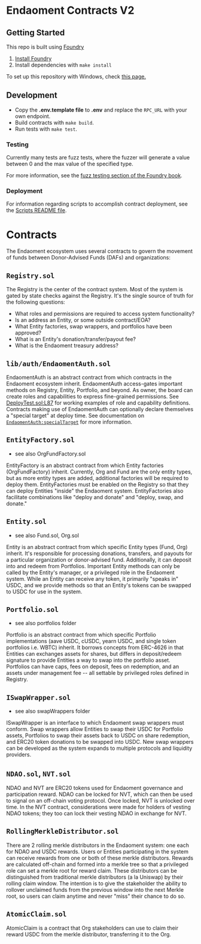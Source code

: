 # Endaoment Contracts V2

## Getting Started

This repo is built using [Foundry](https://github.com/gakonst/foundry)

1. [Install Foundry](https://github.com/gakonst/foundry#installation)
2. Install dependencies with `make install`

To set up this repository with Windows, check [this page.](./docs/windows-setup.md)

## Development

- Copy the **.env.template file** to **.env** and replace the `RPC_URL` with your own endpoint.
- Build contracts with `make build`.
- Run tests with `make test`.

### Testing

Currently many tests are fuzz tests, where the fuzzer will generate a value between 0 and the max value of the specified type.

For more information, see the [fuzz testing section of the Foundry book](https://onbjerg.github.io/foundry-book/forge/fuzz-testing.html).

### Deployment

For information regarding scripts to accomplish contract deployment, see the [Scripts README file](/script/README.md).


# Contracts

The Endaoment ecosystem uses several contracts to govern the movement of funds between Donor-Advised Funds (DAFs) and organizations:

## `Registry.sol`

The Registry is the center of the contract system. Most of the system is gated by state checks against the Registry. It's the single source of truth for the following questions:

- What roles and permissions are required to access system functionality?
- Is an address an Entity, or some outside contract/EOA?
- What Entity factories, swap wrappers, and portfolios have been approved?
- What is an Entity's donation/transfer/payout fee?
- What is the Endaoment treasury address?

## `lib/auth/EndaomentAuth.sol`

EndaomentAuth is an abstract contract from which contracts in the Endaoment ecosystem inherit. EndaomentAuth access-gates important methods on Registry, Entity, Portfolio, and beyond. As owner, the board can create roles and capabilities to express fine-grained permissions. See [DeployTest.sol:L87](/src/test/utils/DeployTest.sol#L87) for working examples of role and capability definitions. Contracts making use of EndaomentAuth can optionally declare themselves a "special target" at deploy time. See documentation on [`EndaomentAuth:specialTarget`](/src/lib/auth/EndaomentAuth.sol#L35) for more information.

## `EntityFactory.sol`

- see also OrgFundFactory.sol

EntityFactory is an abstract contract from which Entity factories (OrgFundFactory) inherit. Currently, Org and Fund are the only entity types, but as more entity types are added, additional factories will be required to deploy them. EntityFactories must be enabled on the Registry so that they can deploy Entities "inside" the Endaoment system. EntityFactories also facilitate combinations like "deploy and donate" and "deploy, swap, and donate."

## `Entity.sol`

- see also Fund.sol, Org.sol

Entity is an abstract contract from which specific Entity types (Fund, Org) inherit. It's responsible for processing donations, transfers, and payouts for a particular organization or donor-advised fund. Additionally, it can deposit into and redeem from Portfolios. Important Entity methods can only be called by the Entity's manager, or a privileged role in the Endaoment system. While an Entity can receive any token, it primarily "speaks in" USDC, and we provide methods so that an Entity's tokens can be swapped to USDC for use in the system.

## `Portfolio.sol`

- see also portfolios folder

Portfolio is an abstract contract from which specific Portfolio implementations (aave USDC, cUSDC, yearn USDC, and single token portfolios i.e. WBTC) inherit. It borrows concepts from ERC-4626 in that Entities can exchanges assets for shares, but differs in deposit/redeem signature to provide Entities a way to swap into the portfolio asset. Portfolios can have caps, fees on deposit, fees on redemption, and an assets under management fee -- all settable by privileged roles defined in Registry.

## `ISwapWrapper.sol`

- see also swapWrappers folder

ISwapWrapper is an interface to which Endaoment swap wrappers must conform. Swap wrappers allow Entities to swap their USDC for Portfolio assets, Portfolios to swap their assets back to USDC on share redemption, and ERC20 token donations to be swapped into USDC. New swap wrappers can be developed as the system expands to multiple protocols and liquidity providers.

## `NDAO.sol`, `NVT.sol`

NDAO and NVT are ERC20 tokens used for Endaoment governance and participation reward. NDAO can be locked for NVT, which can then be used to signal on an off-chain voting protocol. Once locked, NVT is unlocked over time. In the NVT contract, considerations were made for holders of vesting NDAO tokens; they too can lock their vesting NDAO in exchange for NVT.

## `RollingMerkleDistributor.sol`

There are 2 rolling merkle distributors in the Endaoment system: one each for NDAO and USDC rewards. Users or Entities participating in the system can receive rewards from one or both of these merkle distributors. Rewards are calculated off-chain and formed into a merkle tree so that a privileged role can set a merkle root for reward claim. These distributors can be distinguished from traditional merkle distributors (a la Uniswap) by their rolling claim window. The intention is to give the stakeholder the ability to rollover unclaimed funds from the previous window into the next Merkle root, so users can claim anytime and never "miss" their chance to do so.

## `AtomicClaim.sol`

AtomicClaim is a contract that Org stakeholders can use to claim their reward USDC from the merkle distributor, transferring it to the Org.
